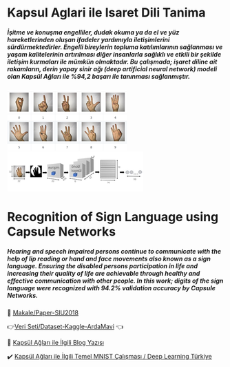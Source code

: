 # Kapsul Aglari ile Isaret Dili Tanima
##### İşitme ve konuşma engelliler, dudak okuma ya da el ve yüz hareketlerinden oluşan ifadeler yardımıyla iletişimlerini sürdürmektedirler. Engelli bireylerin topluma katılımlarının sağlanması ve yaşam kalitelerinin artırılması diğer insanlarla sağlıklı ve etkili bir şekilde iletişim kurmaları ile mümkün olmaktadır. Bu çalışmada; işaret diline ait rakamların, derin yapay sinir ağı (deep artificial neural network) modeli olan Kapsül Ağları ile **%94,2** başarı ile tanınması sağlanmıştır. 

![Veri Seti / Dataset](Dataset.png)
![İşaret Dili Tanıma için Kapsül Modeli / Sign Language using Capsule Networks](ModelImage.png)


# Recognition of Sign Language using Capsule Networks
##### Hearing and speech impaired persons continue to communicate with the help of lip reading or hand and face movements also known as a sign language. Ensuring the disabled persons participation in life and increasing their quality of life are achievable through healthy and effective communication with other people. In this work; digits of the sign language were recognized with **94.2%** validation accuracy by Capsule Networks.


:memo: [Makale/Paper-SIU2018](http://www.siu2018.org/)

:point_right:[Veri Seti/Dataset-Kaggle-ArdaMavi](https://www.kaggle.com/ardamavi/sign-language-digits-dataset) :point_left:

:pill: [Kapsül Ağları ile İlgili Blog Yazısı](https://medium.com/deep-learning-turkiye/yapay-zekan%C4%B1n-yeni-ve-%C3%A7ekici-mimarisi-kaps%C3%BCl-a%C4%9F%C4%B1na-uygulamal%C4%B1-bir-bak%C4%B1%C5%9F-ef7310e3d847)

:heavy_check_mark: [Kapsül Ağları ile İlgili Temel MNIST Çalışması / Deep Learning Türkiye](https://github.com/deeplearningturkiye/kapsul-agi-capsule-network)
